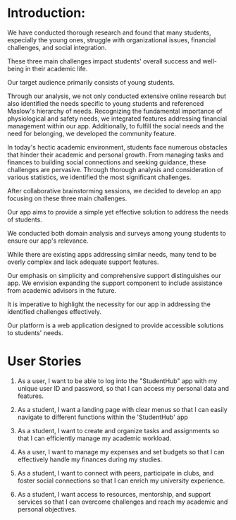 # Introduction:

We have conducted thorough research and found that many students, especially the young ones, struggle with organizational issues, financial challenges, and social integration. 

These three main challenges impact students' overall success and well-being in their academic life.

Our target audience primarily consists of young students. 

Through our analysis, we not only conducted extensive online research but also identified the needs specific to young students and referenced Maslow's hierarchy of needs. 
Recognizing the fundamental importance of physiological and safety needs, we integrated features addressing financial management within our app. Additionally, to fulfill the social needs and the need for belonging, we developed the community feature.

In today's hectic academic environment, students face numerous obstacles that hinder their academic and personal growth. From managing tasks and finances to building social connections and seeking guidance, these challenges are pervasive. Through thorough analysis and consideration of various statistics, we identified the most significant challenges.

After collaborative brainstorming sessions, we decided to develop an app focusing on these three main challenges. 

Our app aims to provide a simple yet effective solution to address the needs of students. 

We conducted both domain analysis and surveys among young students to ensure our app's relevance.

While there are existing apps addressing similar needs, many tend to be overly complex and lack adequate support features. 

Our emphasis on simplicity and comprehensive support distinguishes our app. We envision expanding the support component to include assistance from academic advisors in the future.

It is imperative to highlight the necessity for our app in addressing the identified challenges effectively.

Our platform is a web application designed to provide accessible solutions to students' needs.






# User Stories

1. As a user, I want to be able to log into the "StudentHub" app with my unique user ID and password, so that I can access my personal data and features. 

2. As a student, I want a landing page with clear menus so that I can easily navigate to different functions within the 'StudentHub' app 

3. As a student, I want to create and organize tasks and assignments so that I can efficiently manage my academic workload.

4. As a user, I want to manage my expenses and set budgets so that I can effectively handle my finances during my studies.

5. As a student, I want to connect with peers, participate in clubs, and foster social connections so that I can enrich my university experience.

6. As a student, I want access to resources, mentorship, and support services so that I can overcome challenges and reach my academic and personal objectives.




